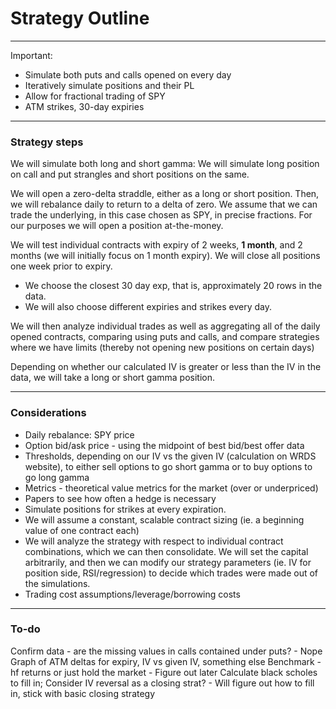 # Strategy Outline

---

Important:
* Simulate both puts and calls opened on every day
* Iteratively simulate positions and their PL
* Allow for fractional trading of SPY
* ATM strikes, 30-day expiries

---

### Strategy steps

We will simulate both long and short gamma: We will simulate long position on call and put strangles and short positions on the same.

We will open a zero-delta straddle, either as a long or short position. Then, we will rebalance daily to return to a delta of zero. We assume that we can trade the underlying, in this case chosen as SPY, in precise fractions. For our purposes we will open a position at-the-money.

We will test individual contracts with expiry of 2 weeks, **1 month**, and 2 months (we will initially focus on 1 month expiry). We will close all positions one week prior to expiry.
* We choose the closest 30 day exp, that is, approximately 20 rows in the data.
* We will also choose different expiries and strikes every day.

We will then analyze individual trades as well as aggregating all of the daily opened contracts, comparing using puts and calls, and compare strategies where we have limits (thereby not opening new positions on certain days)

Depending on whether our calculated IV is greater or less than the IV in the data, we will take a long or short gamma position.


---

### Considerations
* Daily rebalance: SPY price
* Option bid/ask price - using the midpoint of best bid/best offer data
* Thresholds, depending on our IV vs the given IV (calculation on WRDS website), to either sell options to go short gamma or to buy options to go long gamma
* Metrics - theoretical value metrics for the market (over or underpriced)
* Papers to see how often a hedge is necessary
* Simulate positions for strikes at every expiration.
* We will assume a constant, scalable contract sizing (ie. a beginning value of one contract each)
* We will analyze the strategy with respect to individual contract combinations, which we can then consolidate. We will set the capital arbitrarily, and then we can modify our strategy parameters (ie. IV for position side, RSI/regression) to decide which trades were made out of the simulations.
* Trading cost assumptions/leverage/borrowing costs




---

### To-do

Confirm data - are the missing values in calls contained under puts? - Nope
Graph of ATM deltas for expiry, IV vs given IV, something else
Benchmark - hf returns or just hold the market - Figure out later
Calculate black scholes to fill in; Consider IV reversal as a closing strat? - Will figure out how to fill in, stick with basic closing strategy
